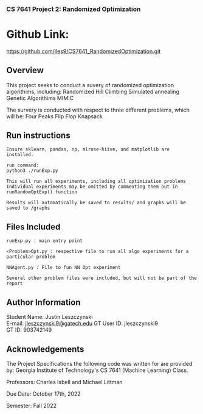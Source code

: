 ### CS 7641 Project 2: Randomized Optimization

# Github Link:
https://github.com/jles9/CS7641_RandomizedOptimization.git

## Overview
This project seeks to conduct a suvery of randomized optimization algorithims, including:
    Randomized Hill Climbing
    Simulated annealing
    Genetic Algorithims
    MIMIC

The survery is conducted with respect to three different problems, which will be:
  Four Peaks
  Flip Flop
  Knapsack


## Run instructions
    Ensure sklearn, pandas, np, mlrose-hiive, and matplotlib are installed.  

    run command:
    python3 ./runExp.py

    This will run all experiments, including all optimization problems 
    Individual experiments may be omitted by commenting them out in runRandomOptExp() function

    Results will automatically be saved to results/ and graphs will be saved to /graphs



## Files Included

    runExp.py : main entry point

    <Problem>Opt.py : respective file to run all algo experiments for a particular problem

    NNAgent.py : File to fun NN Opt experiment

    Several other problem files were included, but will not be part of the report


## Author Information
Student Name: Justin Leszczynski 	  	   		   	 		  		  		    	  
E-mail: jleszczynski9@gatech.edu
GT User ID: jleszczynski9 	   		   	 		  		  		    	 		 	  
GT ID: 903742149 


## Acknowledgements
The Project Specifications the following code was written for are provided by:
Georgia Institute of Technology's CS 7641 (Machine Learning) Class.

Professors: Charles Isbell and Michael Littman

Due Date: October 17th, 2022

Semester: Fall 2022


